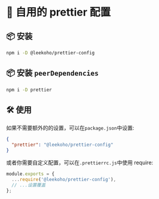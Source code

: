 # 💅 自用的 prettier 配置

## 📦 安装

```sh
npm i -D @leekoho/prettier-config
```

## 📦 安装 `peerDependencies`

```sh
npm i -D prettier
```

## 🛠️ 使用

如果不需要额外的的设置，可以在`package.json`中设置:

```json
{
  "prettier": "@leekoho/prettier-config"
}
```

或者你需要自定义配置，可以在`.prettierrc.js`中使用 require:

```js
module.exports = {
  ...require('@leekoho/prettier-config'),
  // ...设置覆盖
};
```

